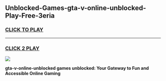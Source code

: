 
## Unblocked-Games-gta-v-online-unblocked-Play-Free-3eria
<h3>
<a href="https://premium76.site?title=gta-v-online-unblocked&ref=10A">CLICK TO PLAY</a></h3>
<hr>

<h3>
<a href="https://premium76.site?title=gta-v-online-unblocked&ref=10A">CLICK 2 PLAY</a>
  
</h3>

<a href="https://premium76.site?title=gta-v-online-unblocked&ref=10A"><img src="https://clearcache.store/games.png"></a>


**gta-v-online-unblocked games unblocked: Your Gateway to Fun and Accessible Online Gaming**
